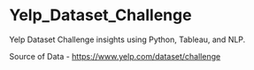 # Yelp_Dataset_Challenge
Yelp Dataset Challenge insights using Python, Tableau, and NLP.

Source of Data - https://www.yelp.com/dataset/challenge

